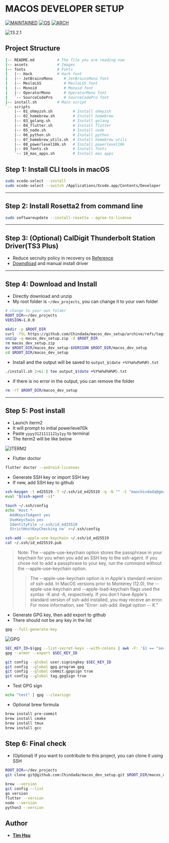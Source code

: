 # MACOS DEVELOPER SETUP

[![MAINTAINED](https://img.shields.io/badge/Maintained-yes-green?style=for-the-badge&logo=appveyor)](https://github.com/Chindada/macos_dev_setup)
[![OS](https://img.shields.io/badge/macOS-13.2.1-orange?style=for-the-badge&logo=macOS&logoColor=violet)](https://www.apple.com/tw/macos)
[![ARCH](https://img.shields.io/badge/Arch-arm64-silver?style=for-the-badge&logo=arm&logoColor=blue)](https://www.apple.com/tw/macos)

![13.2.1](./assets/s004.png)

## Project Structure

```bash
|-- README.md          # The file you are reading now
|-- assets             # Images
|-- fonts              # Fonts
|   |-- Hack           # Hack font
|   |-- JetBrainsMono     # JetBrainsMono font
|   |-- MesloLGS          # MesloLGS font
|   |-- Monoid            # Monoid font
|   |-- OperatorMono      # OperatorMono font
|   `-- SourceCodePro     # SourceCodePro font
|-- install.sh         # Main script
`-- scripts
    |-- 01_ohmyzsh.sh         # Install ohmyzsh
    |-- 02_homebrew.sh        # Install homebrew
    |-- 03_golang.sh          # Install golang
    |-- 04_flutter.sh         # Install flutter
    |-- 05_node.sh            # Install node
    |-- 06_python.sh          # Install python
    |-- 07_homebrew_utils.sh  # Install homebrew utils
    |-- 08_powerlevel10k.sh   # Install powerlevel10k
    |-- 09_fonts.sh           # Install fonts
    `-- 10_mas_apps.sh        # Install mas apps
```

## **Step 1: Install CLI tools in macOS**

```bash
sudo xcode-select --install
sudo xcode-select --switch /Applications/Xcode.app/Contents/Developer
```

---

## **Step 2: Install Rosetta2 from command line**

```bash
sudo softwareupdate --install-rosetta --agree-to-license
```

---

## **Step 3: (Optional) CalDigit Thunderbolt Station Driver(TS3 Plus)**

- Reduce secruity policy in recovery os [Reference](https://support.apple.com/guide/deployment/startup-security-dep5810e849c/web)
- [Downdload](https://downloads.caldigit.com/CalDigit-Thunderbolt-Station-Mac-Drivers.zip) and manual install driver

---

## **Step 4: Download and Install**

- Directly download and unzip
- My root folder is `~/dev_projects`, you can change it to your own folder

```bash
# change to your own folder
ROOT_DIR=~/dev_projects
VERSION=1.0.0

mkdir -p $ROOT_DIR
curl -fSL https://github.com/Chindada/macos_dev_setup/archive/refs/tags/v$VERSION.zip -o macos_dev_setup.zip
unzip -q macos_dev_setup.zip -d $ROOT_DIR
rm macos_dev_setup.zip
mv $ROOT_DIR/macos_dev_setup-$VERSION $ROOT_DIR/macos_dev_setup
cd $ROOT_DIR/macos_dev_setup
```

- Install and the output will be saved to `output_$(date +%Y%m%d%H%M).txt`

```bash
./install.sh 2>&1 | tee output_$(date +%Y%m%d%H%M).txt
```

- if there is no error in the output, you can remove the folder

```bash
rm -rf $ROOT_DIR/macos_dev_setup
```

---

## **Step 5: Post install**

- Launch iterm2
- It will prompt to initial powerlevel10k
- Paste `yyyy3121111121y1yy` to terminal
- The iterm2 will be like below

![ITERM2](./assets/s005.png)

- Flutter doctor

```bash
flutter doctor --android-licenses
```

- Generate SSH key or import SSH key
- If new, add SSH key to github

```bash
ssh-keygen -t ed25519 -f ~/.ssh/id_ed25519 -q -N "" -C "maochindada@gmail.com"
eval "$(ssh-agent -s)"

touch ~/.ssh/config
echo 'Host *
  AddKeysToAgent yes
  UseKeychain yes
  IdentityFile ~/.ssh/id_ed25519
  StrictHostKeyChecking no' >~/.ssh/config

ssh-add --apple-use-keychain ~/.ssh/id_ed25519
cat ~/.ssh/id_ed25519.pub
```

> Note: The --apple-use-keychain option stores the passphrase in your keychain for you when you add an SSH key to the ssh-agent. If you chose not to add a passphrase to your key, run the command without the --apple-use-keychain option.
>> The --apple-use-keychain option is in Apple's standard version of ssh-add. In MacOS versions prior to Monterey (12.0), the --apple-use-keychain and --apple-load-keychain flags used the syntax -K and -A, respectively.
>> If you don't have Apple's standard version of ssh-add installed, you may receive an error. For more information, see "Error: ssh-add: illegal option -- K."

- Generate GPG key, then add export to github
- There should not be any key in the list

```bash
gpg --full-generate-key
```

![GPG](./assets/s006.png)

```bash
SEC_KEY_ID=$(gpg --list-secret-keys --with-colons | awk -F: '$1 == "sec" {print $5}')
gpg --armor --export $SEC_KEY_ID

git config --global user.signingkey $SEC_KEY_ID
git config --global gpg.program gpg
git config --global commit.gpgsign true
git config --global tag.gpgSign true
```

- Test GPG sign

```bash
echo "test" | gpg --clearsign
```

- Optional brew formula

```bash
brew install pre-commit
brew install cmake
brew install tmux
brew install gcc
```

## **Step 6: Final check**

- (Optional) If you want to contribute to this project, you can clone it using SSH

```bash
ROOT_DIR=~/dev_projects
git clone git@github.com:Chindada/macos_dev_setup.git $ROOT_DIR/macos_dev_setup
```

```bash
brew --version
git config --list
go version
flutter --version
node --version
python3 --version
```

## Author

- [**Tim Hsu**](https://github.com/Chindada)
